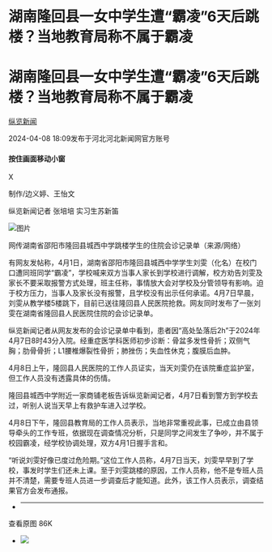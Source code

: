 # 湖南隆回县一女中学生遭“霸凌”6天后跳楼？当地教育局称不属于霸凌

# 湖南隆回县一女中学生遭“霸凌”6天后跳楼？当地教育局称不属于霸凌

[](https://news.qq.com/omn/author/8QMd23tU64wfsTfd)

[纵览新闻](https://news.qq.com/omn/author/8QMd23tU64wfsTfd)

2024-04-08 18:09发布于河北河北新闻网官方账号

#### 按住画面移动小窗

X

制作/边义婷、王怡文

纵览新闻记者 张培培 实习生苏新笛

![图片](https:https://inews.gtimg.com/news_bt/OorGXRsFYg8EOydfFD6Rx37s5JABwWCNMf55yCRtkoD9AAA/641)

网传湖南省邵阳市隆回县城西中学跳楼学生的住院会诊记录单（来源/网络）

有网友发帖称，4月1日，湖南省邵阳市隆回县城西中学学生刘雯（化名）在校门口遭同班同学“霸凌”，学校喊来双方当事人家长到学校进行调解，校方劝告刘雯及家长不要采取报警方式处理，班主任称，事情放大会对学校及分管领导有影响。迫于校方压力，当事人及家长没有报警，且学校没有出示任何承诺。4月7日早晨，刘雯从教学楼5楼跳下，目前已送往隆回县人民医院抢救。网友同时发布了一张刘雯在湖南省隆回县人民医院住院的会诊记录单。

纵览新闻记者从网友发布的会诊记录单中看到，患者因“高处坠落后2h”于2024年4月7日8时43分入院。经重症医学科医师初步诊断：骨盆多发性骨折；双侧气胸；肋骨骨折；L1腰椎爆裂性骨折；肺挫伤；失血性休克；腹膜后血肿。

4月8日上午，隆回县人民医院的工作人员证实，当天刘雯仍在该院重症监护室，但工作人员没有透露具体的伤情。

隆回县城西中学附近一家商铺老板告诉纵览新闻记者，4月7日看到警方到学校去过，听别人说当天早上有救护车进入过学校。

4月8日下午，隆回县教育局的工作人员表示，当地非常重视此事，已成立由县领导牵头的工作专班，依据现在调查情况分析，只是同学之间发生了争吵，并不属于校园霸凌，经学校协调处理，双方4月1日握手言和。

“听说刘雯好像已度过危险期。”这位工作人员称，4月7日当天，刘雯早早到了学校，事发时学生们还未上课。至于刘雯跳楼的原因，工作人员称，他不是专班人员并不清楚，需要专班人员进一步调查后才能知道。此外，该工作人员表示，调查结果官方会发布通报。

  *  ______

查看原图 86K

  * ![](https:https://inews.gtimg.com/news_bt/OorGXRsFYg8EOydfFD6Rx37s5JABwWCNMf55yCRtkoD9AAA/641)

